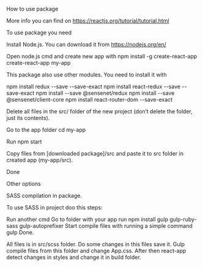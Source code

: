 How to use package

More info you can find on https://reactjs.org/tutorial/tutorial.html

To use package you need

Install Node.js. You can download it from https://nodejs.org/en/

Open node.js cmd and create new app with npm install -g create-react-app create-react-app my-app

This package also use other modules.
You need to install it with 

npm install redux --save --save-exact 
npm install react-redux --save --save-exact 
npm install --save @sensenet/redux
npm install --save @sensenet/client-core
npm install react-router-dom --save-exact 


Delete all files in the src/ folder of the new project (don’t delete the folder, just its contents).

Go to the app folder cd my-app

Run npm start

Copy files from [downloaded package]/src and paste it to src folder in created app (my-app/src).

Done

Other options

SASS compilation in package.

To use SASS in project doo this steps:

Run another cmd
Go to folder with your app
run npm install gulp gulp-ruby-sass gulp-autoprefixer
Start compile files with running a simple command gulp
Done.

All files is in src/scss folder. Do some changes in this files save it. Gulp compile files from this folder and change App.css. After then react-app detect changes in styles and change it in build folder.